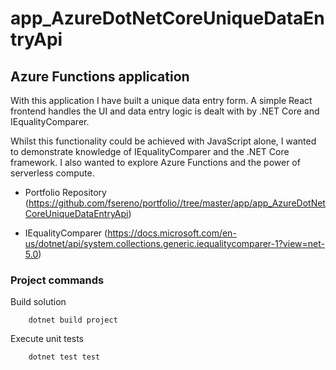 # app_AzureDotNetCoreUniqueDataEntryApi
## Azure Functions application

With this application I have built a unique data entry form. A simple React frontend handles the UI and data entry logic is dealt with by .NET Core and IEqualityComparer.

Whilst this functionality could be achieved with JavaScript alone, I wanted to demonstrate knowledge of IEqualityComparer and the .NET Core framework. I also wanted to explore Azure Functions and the power of serverless compute.

- Portfolio Repository (https://github.com/fsereno/portfolio//tree/master/app/app_AzureDotNetCoreUniqueDataEntryApi)

- IEqualityComparer (https://docs.microsoft.com/en-us/dotnet/api/system.collections.generic.iequalitycomparer-1?view=net-5.0)

### Project commands ###

Build solution
```
    dotnet build project
```

Execute unit tests
```
    dotnet test test
```
